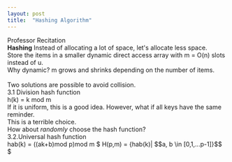 ```yaml
---
layout: post
title:  "Hashing Algorithm"
---
```

Professor Recitation<br/>
**Hashing**
Instead of allocating a lot of space, let's allocate less space. <br/>
Store the items in a smaller dynamic direct access array with m = O(n) slots instead of u.  <br/>
Why dynamic? m grows and shrinks depending on the number of items. <br/>
<br/>
Two solutions are possible to avoid collision. <br/>
3.1 Division hash function <br/>
h(k) = k mod m<br/>
If it is uniform, this is a good idea. However, what if all keys have the same reminder. <br/>
This is a terrible choice. <br/>
How about *randomly* choose the hash function? <br/>
3.2.Universal hash function <br/>
hab(k) = ((ak+b)mod p)mod m
$ H(p,m) = {hab(k)| $$a, b \in [0,1,...p-1]}$$ $
